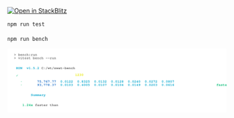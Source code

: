 [![Open in StackBlitz](https://developer.stackblitz.com/img/open_in_stackblitz.svg)](https://stackblitz.com/github/ahaoboy/xwat-bench)

```bash
npm run test

npm run bench
```

<div align="center">
	<a href="https://github.com/ahaoboy/neofetch">
		<img src="assets/fib.svg">
	</a>
</div>